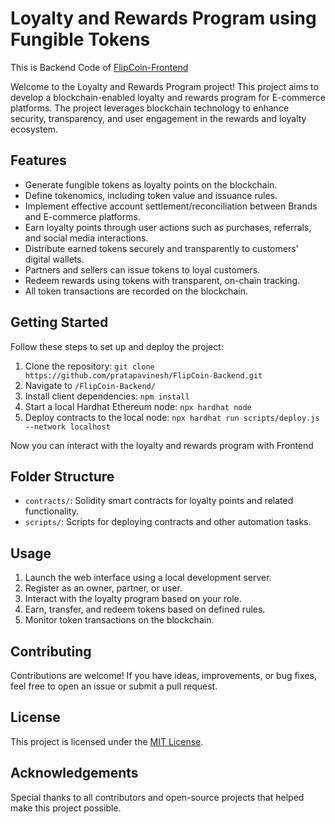 # Loyalty and Rewards Program using Fungible Tokens
This is Backend Code of [FlipCoin-Frontend](https://github.com/pratapavinesh/FlipCoin-Frontend)

Welcome to the Loyalty and Rewards Program project! This project aims to develop a blockchain-enabled loyalty and rewards program for E-commerce platforms. The project leverages blockchain technology to enhance security, transparency, and user engagement in the rewards and loyalty ecosystem.

## Features

- Generate fungible tokens as loyalty points on the blockchain.
- Define tokenomics, including token value and issuance rules.
- Implement effective account settlement/reconciliation between Brands and E-commerce platforms.
- Earn loyalty points through user actions such as purchases, referrals, and social media interactions.
- Distribute earned tokens securely and transparently to customers' digital wallets.
- Partners and sellers can issue tokens to loyal customers.
- Redeem rewards using tokens with transparent, on-chain tracking.
- All token transactions are recorded on the blockchain.

## Getting Started

Follow these steps to set up and deploy the project:

1. Clone the repository: `git clone https://github.com/pratapavinesh/FlipCoin-Backend.git`
2. Navigate to `/FlipCoin-Backend/`
3. Install client dependencies: `npm install`
4. Start a local Hardhat Ethereum node: `npx hardhat node`
5. Deploy contracts to the local node: `npx hardhat run scripts/deploy.js --network localhost`


Now you can interact with the loyalty and rewards program with Frontend


## Folder Structure

- `contracts/`: Solidity smart contracts for loyalty points and related functionality.
- `scripts/`: Scripts for deploying contracts and other automation tasks.

## Usage

1. Launch the web interface using a local development server.
2. Register as an owner, partner, or user.
3. Interact with the loyalty program based on your role.
4. Earn, transfer, and redeem tokens based on defined rules.
5. Monitor token transactions on the blockchain.

## Contributing

Contributions are welcome! If you have ideas, improvements, or bug fixes, feel free to open an issue or submit a pull request.

## License

This project is licensed under the [MIT License](LICENSE).

## Acknowledgements

Special thanks to all contributors and open-source projects that helped make this project possible.

